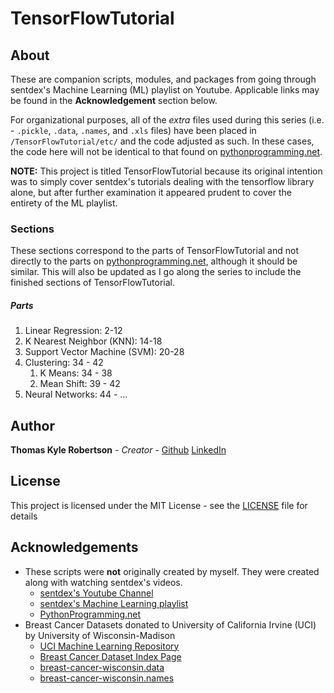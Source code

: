 # TensorFlowTutorial

## About

These are companion scripts, modules, and packages from going through sentdex's Machine Learning (ML)
playlist on Youtube. Applicable links may be found in the **Acknowledgement** section below.

For organizational purposes, all of the *extra* files used during this series (i.e. - ```.pickle```, ```.data```, 
```.names```, and ```.xls``` files) have been placed in ```/TensorFlowTutorial/etc/``` and the code adjusted as such. In these cases,
the code here will not be identical to that found on [pythonprogramming.net](https:\\www.pythonprogramming.net).


**NOTE:** This project is titled TensorFlowTutorial because its original intention was to simply cover sentdex's tutorials
dealing with the tensorflow library alone, but after further examination it appeared prudent to cover the entirety of the
ML playlist.

### Sections
These sections correspond to the parts of TensorFlowTutorial and not directly to the parts on [pythonprogramming.net](https:\\www.pythonprogramming.net),
although it should be similar. This will also be updated as I go along the series to include the finished sections of TensorFlowTutorial. 

##### Parts
1. Linear Regression: 2-12
2. K Nearest Neighbor (KNN): 14-18
3. Support Vector Machine (SVM): 20-28 
4. Clustering: 34 - 42
    1. K Means: 34 - 38
    2. Mean Shift: 39 - 42
5. Neural Networks: 44 - ...


## Author

**Thomas Kyle Robertson** - *Creator* - [Github](https://github.com/roberttk01) [LinkedIn](https://www.linkedin.com/in/thomas-robertson-3530743b/)

## License

This project is licensed under the MIT License - see the [LICENSE](LICENSE) file for details

## Acknowledgements
* These scripts were **not** originally created by myself. They were created along with watching sentdex's videos.
    * [sentdex's Youtube Channel](https://www.youtube.com/channel/UCfzlCWGWYyIQ0aLC5w48gBQ)
    * [sentdex's Machine Learning playlist](https://www.youtube.com/playlist?list=PLQVvvaa0QuDfKTOs3Keq_kaG2P55YRn5v)
    * [PythonProgramming.net](https://pythonprogramming.net/)
* Breast Cancer Datasets donated to University of California Irvine (UCI) by University of Wisconsin-Madison
    * [UCI Machine Learning Repository](https://archive.ics.uci.edu/ml/index.php)
    * [Breast Cancer Dataset Index Page](https://archive.ics.uci.edu/ml/datasets/Breast+Cancer+Wisconsin+%28Original%29)
    * [breast-cancer-wisconsin.data](https://archive.ics.uci.edu/ml/machine-learning-databases/breast-cancer-wisconsin/breast-cancer-wisconsin.data)
    * [breast-cancer-wisconsin.names](https://archive.ics.uci.edu/ml/machine-learning-databases/breast-cancer-wisconsin/breast-cancer-wisconsin.names)